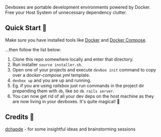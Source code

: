 Devboxes are portable development environments powered by Docker.  
Free your Host System of unnecessary dependency clutter.

## Quick Start 🏁

Make sure you have installed tools like [Docker](https://github.com/docker/docker) and [Docker Compose](https://github.com/docker/compose).

...then follow the list below:

1. Clone this repo somewhere locally and enter that directory.
2. Run installer `source installer.sh`.
3. Open one of your projects and execute `devbox init` command to copy over a *docker-compose.yml* template.
4. `devbox up` and you are up and running.
5. Eg. if you are using *railsbox* just run commands in the project dir prepending them with `db`, like so `db rails server`.
6. You can now get rid of all your dev deps on the host machine as they are now living in your devboxes. It's quite magical! 🌈

## Credits 💖
[dchapde](https://github.com/dchapde/) - for some insightful ideas and brainstorming sessions
